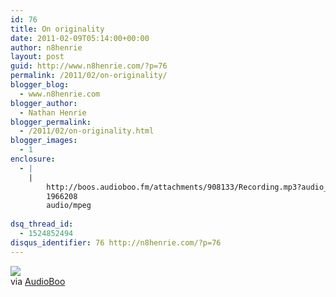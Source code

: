 ```yaml
---
id: 76
title: On originality
date: 2011-02-09T05:14:00+00:00
author: n8henrie
layout: post
guid: http://www.n8henrie.com/?p=76
permalink: /2011/02/on-originality/
blogger_blog:
  - www.n8henrie.com
blogger_author:
  - Nathan Henrie
blogger_permalink:
  - /2011/02/on-originality.html
blogger_images:
  - 1
enclosure:
  - |
    |
        http://boos.audioboo.fm/attachments/908133/Recording.mp3?audio_clip_id=273732
        1966208
        audio/mpeg
        
dsq_thread_id:
  - 1524852494
disqus_identifier: 76 http://n8henrie.com/?p=76
---
```

<div>
  <img src="{{ site.url }}/uploads/2012/09/4FBFF85A-08AE-448D-85E0-7E23FCBCF68A-2583-000003A7A46EE95A1.jpg" /><br /> 
  
  <div>
    via <a href="http://audioboo.fm/boos/273732-on-originality">AudioBoo</a>
  </div>
</div>

<div>
</div>